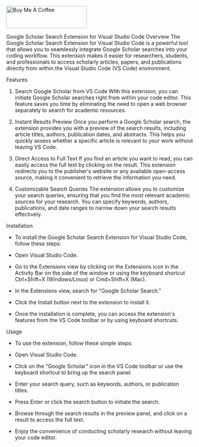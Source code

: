 <a href="https://www.buymeacoffee.com/nithinsaiadupa" target="_blank"><img src="https://cdn.buymeacoffee.com/buttons/v2/default-yellow.png" alt="Buy Me A Coffee" style="height: 60px !important;width: 217px !important;" ></a>


Google Scholar Search Extension for Visual Studio Code
Overview
The Google Scholar Search Extension for Visual Studio Code is a powerful tool that allows you to seamlessly integrate Google Scholar searches into your coding workflow. This extension makes it easier for researchers, students, and professionals to access scholarly articles, papers, and publications directly from within the Visual Studio Code (VS Code) environment.

Features
1. Search Google Scholar from VS Code
With this extension, you can initiate Google Scholar searches right from within your code editor. This feature saves you time by eliminating the need to open a web browser separately to search for academic resources.

2. Instant Results Preview
Once you perform a Google Scholar search, the extension provides you with a preview of the search results, including article titles, authors, publication dates, and abstracts. This helps you quickly assess whether a specific article is relevant to your work without leaving VS Code.

3. Direct Access to Full Text
If you find an article you want to read, you can easily access the full text by clicking on the result. This extension redirects you to the publisher's website or any available open-access source, making it convenient to retrieve the information you need.

4. Customizable Search Queries
The extension allows you to customize your search queries, ensuring that you find the most relevant academic sources for your research. You can specify keywords, authors, publications, and date ranges to narrow down your search results effectively.

Installation
  - To install the Google Scholar Search Extension for Visual Studio Code, follow these steps:
  
  - Open Visual Studio Code.
  
  - Go to the Extensions view by clicking on the Extensions icon in the Activity Bar on the side of the window or using the keyboard shortcut Ctrl+Shift+X (Windows/Linux) or Cmd+Shift+X (Mac).
  
  - In the Extensions view, search for "Google Scholar Search."
  
  - Click the Install button next to the extension to install it.
  
  - Once the installation is complete, you can access the extension's features from the VS Code toolbar or by using keyboard shortcuts.

Usage
  - To use the extension, follow these simple steps:
  
  - Open Visual Studio Code.
  
  - Click on the "Google Scholar" icon in the VS Code toolbar or use the keyboard shortcut to bring up the search panel.
  
  - Enter your search query, such as keywords, authors, or publication titles.
  
  - Press Enter or click the search button to initiate the search.
  
  - Browse through the search results in the preview panel, and click on a result to access the full text.
  
  - Enjoy the convenience of conducting scholarly research without leaving your code editor.
